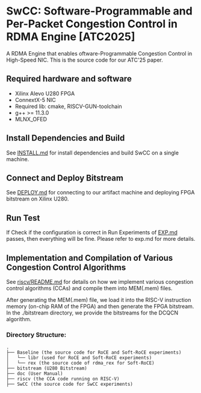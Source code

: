 # SwCC: Software-Programmable and Per-Packet Congestion Control in RDMA Engine [ATC2025]


A RDMA Engine that enables oftware-Programmable Congestion Control in High-Speed
NIC. This is the source code for our ATC'25 paper.


## Required hardware and software

- Xilinx Alevo U280 FPGA
- ConnextX-5 NIC
- Required lib: cmake, RISCV-GUN-toolchain
- g++ >= 11.3.0
- MLNX_OFED 


## Install Dependencies and Build
See [INSTALL.md](./doc/INSTALL.md) for install dependencies and build SwCC on a single machine.

## Connect and Deploy Bitstream
See [DEPLOY.md](./doc/DEPLOY.md) for connecting to our artifact machine and  deploying FPGA bitstream on Xilinx U280.

## Run Test
If Check if the configuration is correct in Run Experiments of [EXP.md](./doc/EXP.md) passes, then everything will be fine. Please refer to exp.md for more details.


## Implementation and Compilation of Various Congestion Control Algorithms

See [riscv/README.md](./riscv/README.md) for details on how we implement various congestion control algorithms (CCAs) and compile them into MEM(.mem) files.

After generating the MEM(.mem) file, we load it into the RISC-V instruction memory (on-chip RAM of the FPGA) and then generate the FPGA bitstream. In the ./bitstream directory, we provide the bitstreams for the DCQCN algorithm.

### Directory Structure:

~~~
.
├── Baseline (the source code for RoCE and Soft-RoCE experiments)
│   └── libr (used for RoCE and Soft-RoCE experiments)
│   └── rex (the source code of rdma_rex for Soft-RoCE)
├── bitstream (U280 Bitstream)
├── doc (User Manual)
├── riscv (the CCA code running on RISC-V)
├── SwCC (the source code for SwCC experiments)
~~~
